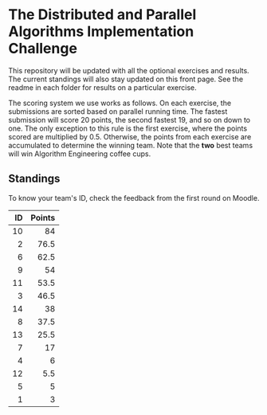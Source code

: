 # The Distributed and Parallel Algorithms Implementation Challenge

This repository will be updated with all the optional exercises and results. The current standings will also stay updated on this front page. See the readme in each folder for results on a particular exercise.

The scoring system we use works as follows. On each exercise, the submissions are sorted based on parallel running time. The fastest submission will score 20 points, the second fastest 19, and so on down to one. The only exception to this rule is the first exercise, where the points scored are multiplied by $0.5$. Otherwise, the points from each exercise are accumulated to determine the winning team. Note that the **two** best teams will win Algorithm Engineering coffee cups.

## Standings

To know your team's ID, check the feedback from the first round on Moodle.

| ID | Points |
| -: | -: |
| 10 | 84 |
| 2 | 76.5 |
| 6 | 62.5 |
| 9 | 54 |
| 11 | 53.5 |
| 3 | 46.5 |
| 14 | 38 |
| 8 | 37.5 |
| 13 | 25.5 |
| 7 | 17 |
| 4 | 6 |
| 12 | 5.5 |
| 5 | 5 |
| 1 | 3 |
